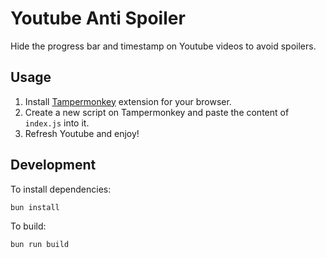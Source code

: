 # Youtube Anti Spoiler

Hide the progress bar and timestamp on Youtube videos to avoid spoilers.

## Usage

1. Install [Tampermonkey](https://www.tampermonkey.net/) extension for your browser.
2. Create a new script on Tampermonkey and paste the content of `index.js` into it.
3. Refresh Youtube and enjoy!

## Development

To install dependencies:

```bash
bun install
```

To build:

```bash
bun run build
```

